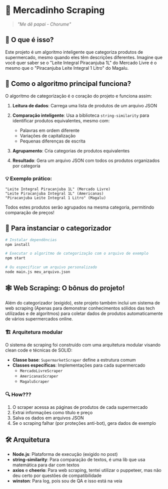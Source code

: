 # 🛒 Mercadinho Scraping

> *"Me dê papai - Chorume"*

## 🤔 O que é isso?

Este projeto é um algoritmo inteligente que categoriza produtos de supermercado, mesmo quando eles têm descrições diferentes. Imagine que você quer saber se o "Leite Integral Piracanjuba 1L" do Mercado Livre é o mesmo que o "Piracanjuba Leite Integral 1 Litro" do Magalu.

## 🧠 Como o algoritmo principal funciona?

O algoritmo de categorização é o coração do projeto e funciona assim:

1. **Leitura de dados**: Carrega uma lista de produtos de um arquivo JSON
2. **Comparação inteligente**: Usa a biblioteca `string-similarity` para identificar produtos equivalentes, mesmo com:
   - Palavras em ordem diferente
   - Variações de capitalização
   - Pequenas diferenças de escrita

3. **Agrupamento**: Cria categorias de produtos equivalentes
4. **Resultado**: Gera um arquivo JSON com todos os produtos organizados por categoria

### 💡 Exemplo prático:

```
"Leite Integral Piracanjuba 1L" (Mercado Livre)
"Leite Piracanjuba Integral 1L" (Americanas)
"Piracanjuba Leite Integral 1 Litro" (Magalu)
```

Todos estes produtos serão agrupados na mesma categoria, permitindo comparação de preços!

## 🚀 Para instanciar o categorizador

```bash
# Instalar dependências
npm install

# Executar o algoritmo de categorização com o arquivo de exemplo
npm start

# Ou especificar um arquivo personalizado
node main.js meu_arquivo.json
```

## 🕸️ Web Scraping: O bônus do projeto!

Além do categorizador (exigido), este projeto também inclui um sistema de web scraping (Apenas para demonstrar conhecimentos sólidos das tech utilizadas e de algoritmos) para coletar dados de produtos automaticamente de vários supermercados online.

### 🏗️ Arquitetura modular

O sistema de scraping foi construído com uma arquitetura modular visando clean code e técnicas de SOLID:

- **Classe base**: `SupermarketScraper` define a estrutura comum
- **Classes específicas**: Implementações para cada supermercado
  - `MercadoLivreScraper`
  - `AmericanasScraper`
  - `MagaluScraper`

### 🔍 How???

1. O scraper acessa as páginas de produtos de cada supermercado
2. Extrai informações como título e preço
3. Salva os dados em arquivos JSON
4. Se o scraping falhar (por proteções anti-bot), gera dados de exemplo

## 🛠️ Arquitetura

- **Node.js**: Plataforma de execução (exigido no post)
- **string-similarity**: Para comparação de textos, é uma lib que usa matemática para dar com textos
- **axios** e **cheerio**: Para web scraping, tentei utilizar o puppeteer, mas não deu certo por questões de compatibilidade
- **winston**: Para log, pois sou de QA e isso está na veia
